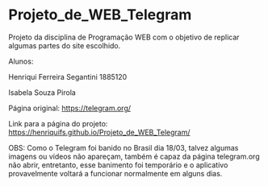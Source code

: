 # Projeto_de_WEB_Telegram

Projeto da disciplina de Programação WEB com o objetivo de replicar algumas partes do site escolhido.

Alunos: 

Henriqui Ferreira Segantini 1885120

Isabela Souza Pirola
        
Página original: https://telegram.org/ 

Link para a página do projeto: https://henriquifs.github.io/Projeto_de_WEB_Telegram/

OBS: Como o Telegram foi banido no Brasil dia 18/03, talvez algumas imagens ou vídeos não apareçam, também é capaz da página telegram.org não abrir, entretanto, esse banimento foi temporário e o aplicativo provavelmente voltará a funcionar normalmente em alguns dias.
